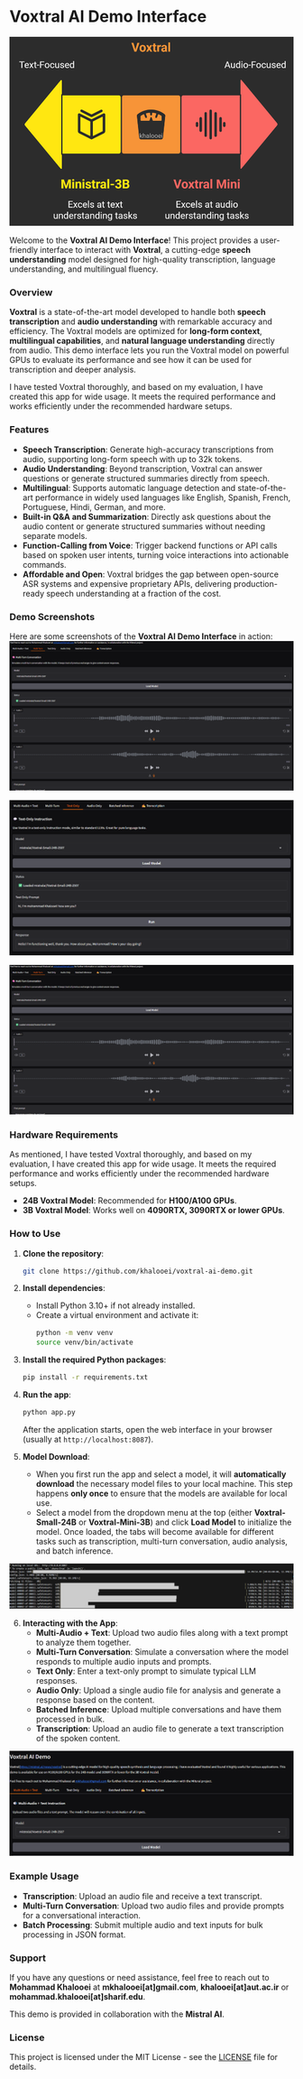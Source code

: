 

# Voxtral AI Demo Interface

![Voxtral Demo Image](./voxtral_demo_image.png)

Welcome to the **Voxtral AI Demo Interface**! This project provides a user-friendly interface to interact with **Voxtral**, a cutting-edge **speech understanding** model designed for high-quality transcription, language understanding, and multilingual fluency.

### Overview

**Voxtral** is a state-of-the-art model developed to handle both **speech transcription** and **audio understanding** with remarkable accuracy and efficiency. The Voxtral models are optimized for **long-form context**, **multilingual capabilities**, and **natural language understanding** directly from audio. This demo interface lets you run the Voxtral model on powerful GPUs to evaluate its performance and see how it can be used for transcription and deeper analysis.

I have tested Voxtral thoroughly, and based on my evaluation, I have created this app for wide usage. It meets the required performance and works efficiently under the recommended hardware setups.

### Features

- **Speech Transcription**: Generate high-accuracy transcriptions from audio, supporting long-form speech with up to 32k tokens.
- **Audio Understanding**: Beyond transcription, Voxtral can answer questions or generate structured summaries directly from speech.
- **Multilingual**: Supports automatic language detection and state-of-the-art performance in widely used languages like English, Spanish, French, Portuguese, Hindi, German, and more.
- **Built-in Q&A and Summarization**: Directly ask questions about the audio content or generate structured summaries without needing separate models.
- **Function-Calling from Voice**: Trigger backend functions or API calls based on spoken user intents, turning voice interactions into actionable commands.
- **Affordable and Open**: Voxtral bridges the gap between open-source ASR systems and expensive proprietary APIs, delivering production-ready speech understanding at a fraction of the cost.

### Demo Screenshots

Here are some screenshots of the **Voxtral AI Demo Interface** in action:
  ![Model Selection](./imgs/multi-turn.png)

  ![Transcription Task](./imgs/chat-text-only.png)

  ![Multi-Audio + Text](./imgs/audio-text.png)

### Hardware Requirements
As mentioned, I have tested Voxtral thoroughly, and based on my evaluation, I have created this app for wide usage. It meets the required performance and works efficiently under the recommended hardware setups.
- **24B Voxtral Model**: Recommended for **H100/A100 GPUs**.
- **3B Voxtral Model**: Works well on **4090RTX, 3090RTX or lower GPUs**.

### How to Use

1. **Clone the repository**:
   ```bash
   git clone https://github.com/khalooei/voxtral-ai-demo.git
   ```

2. **Install dependencies**:
   - Install Python 3.10+ if not already installed.
   - Create a virtual environment and activate it:
     ```bash
     python -m venv venv
     source venv/bin/activate  
     ```

3. **Install the required Python packages**:
   ```bash
   pip install -r requirements.txt
   ```

4. **Run the app**:
   ```bash
   python app.py
   ```

   After the application starts, open the web interface in your browser (usually at `http://localhost:8087`).

5. **Model Download**:
   - When you first run the app and select a model, it will **automatically download** the necessary model files to your local machine. This step happens **only once** to ensure that the models are available for local use.
   - Select a model from the dropdown menu at the top (either **Voxtral-Small-24B** or **Voxtral-Mini-3B**) and click **Load Model** to initialize the model. Once loaded, the tabs will become available for different tasks such as transcription, multi-turn conversation, audio analysis, and batch inference.

![Automatically download model files](./imgs/24B-sc.png)

6. **Interacting with the App**:
   - **Multi-Audio + Text**: Upload two audio files along with a text prompt to analyze them together.
   - **Multi-Turn Conversation**: Simulate a conversation where the model responds to multiple audio inputs and prompts.
   - **Text Only**: Enter a text-only prompt to simulate typical LLM responses.
   - **Audio Only**: Upload a single audio file for analysis and generate a response based on the content.
   - **Batched Inference**: Upload multiple conversations and have them processed in bulk.
   - **Transcription**: Upload an audio file to generate a text transcription of the spoken content.


![Voxtral local demo GUI](./imgs/voxtral-demo.png)

### Example Usage

- **Transcription**: Upload an audio file and receive a text transcript.
- **Multi-Turn Conversation**: Upload two audio files and provide prompts for a conversational interaction.
- **Batch Processing**: Submit multiple audio and text inputs for bulk processing in JSON format.


### Support
If you have any questions or need assistance, feel free to reach out to **Mohammad Khalooei** at **mkhalooei[at]gmail.com**,  **khalooei[at]aut.ac.ir** or **mohammad.khalooei[at]sharif.edu**.

This demo is provided in collaboration with the **Mistral AI**.

### License
This project is licensed under the MIT License - see the [LICENSE](LICENSE) file for details.